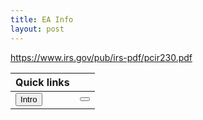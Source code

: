 ```yaml
---
title: EA Info
layout: post
---
```


<script> function button1() { window.open("/ea/assets/pdfs/vita/.pdf"); } </script>
<script> function button2() { window.open("/ea/assets/pdfs/vita/.pdf"); } </script>


https://www.irs.gov/pub/irs-pdf/pcir230.pdf

| Quick links ||
|:-|:-|
|<button onclick="button1()">Intro</button>|<button onclick="button2()"></button>|

